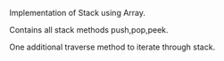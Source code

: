 
  Implementation of Stack using Array.
  
  Contains all stack methods push,pop,peek.
  
  One additional traverse method to iterate through stack. 
 
